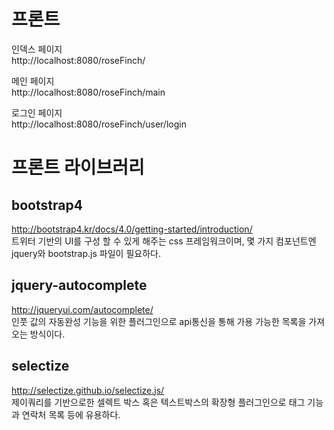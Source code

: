 # 프론트

인덱스 페이지  
http://localhost:8080/roseFinch/

메인 페이지  
http://localhost:8080/roseFinch/main

로그인 페이지  
http://localhost:8080/roseFinch/user/login




# 프론트 라이브러리 

## bootstrap4
http://bootstrap4.kr/docs/4.0/getting-started/introduction/  
트위터 기반의 UI를 구성 할 수 있게 해주는 css 프레임워크이며, 몇 가지 컴포넌트엔 jquery와 bootstrap.js 파일이 필요하다.

## jquery-autocomplete
http://jqueryui.com/autocomplete/  
인풋 값의 자동완성 기능을 위한 플러그인으로 api통신을 통해 가용 가능한 목록을 가져오는 방식이다.

## selectize
http://selectize.github.io/selectize.js/  
제이쿼리를 기반으로한 셀렉트 박스 혹은 텍스트박스의 확장형 플러그인으로 태그 기능과 연락처 목록 등에 유용하다.

